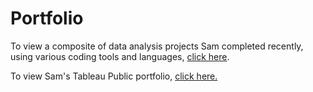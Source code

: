 # Portfolio
To view a composite of data analysis projects Sam completed recently, using various coding tools and languages, [click here](https://samsteffen.github.io/Portfolio/index.html).

To view Sam's Tableau Public portfolio, [click here.](https://public.tableau.com/app/profile/sam.steffen)
